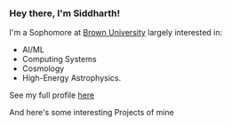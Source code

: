 ### Hey there, I'm Siddharth!

I'm a Sophomore at [Brown University](https://www.brown.edu/) largely interested in:
- AI/ML
- Computing Systems
- Cosmology
- High-Energy Astrophysics.

See my full profile [here](https://www.linkedin.com/in/siddharth-diwan/)

And here's some interesting Projects of mine

<!--
**sidwan02/sidwan02** is a ✨ _special_ ✨ repository because its `README.md` (this file) appears on your GitHub profile.

Here are some ideas to get you started:

- 🔭 I’m currently working on ...
- 🌱 I’m currently learning ...
- 👯 I’m looking to collaborate on ...
- 🤔 I’m looking for help with ...
- 💬 Ask me about ...
- 📫 How to reach me: ...
- 😄 Pronouns: ...
- ⚡ Fun fact: ...
-->
